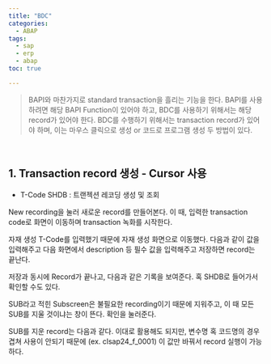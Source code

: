 ```yaml
---
title: "BDC"
categories: 
  - ABAP
tags:
  - sap
  - erp
  - abap
toc: true

---
```


> BAPI와 마찬가지로 standard transaction을 흘리는 기능을 한다. BAPI를 사용하려면 해당 BAPI Function이 있어야 하고, BDC를 사용하기 위해서는 해당 record가 있어야 한다. BDC를 수행하기 위해서는 transaction record가 있어야 하며, 이는 마우스 클릭으로 생성 or 코드로 프로그램 생성 두 방법이 있다.

<br>

## 1. Transaction record 생성 - Cursor 사용

- T-Code SHDB : 트랜젝션 레코딩 생성 및 조회

New recording을 눌러 새로운 record를 만들어본다. 이 때, 입력한 transaction code로 화면이 이동하며 transaction 녹화를 시작한다.

자재 생성 T-Code를 입력했기 때문에 자재 생성 화면으로 이동했다. 다음과 같이 값을 입력해주고 다음 화면에서 description 등 필수 값을 입력해주고 저장하면 record는 끝난다.

저장과 동시에 Record가 끝나고, 다음과 같은 기록을 보여준다. 혹 SHDB로 들어가서 확인할 수도 있다.

SUB라고 적힌 Subscreen은 불필요한 recording이기 때문에 지워주고, 이 때 모든 SUB를 지울 것이냐는 창이 뜬다. 확인을 눌러준다. 

SUB를 지운 record는 다음과 같다. 이대로 활용해도 되지만, 변수명 혹 코드명의 경우 겹쳐 사용이 안되기 때문에 (ex. clsap24_f_0001) 이 값만 바꿔서 record 실행이 가능하다. 